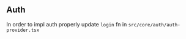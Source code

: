 ## Auth

In order to impl auth properly update ```login``` fn in ```src/core/auth/auth-provider.tsx```
